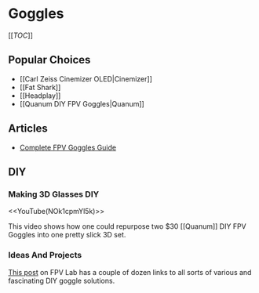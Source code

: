 # Goggles

[[_TOC_]]

## Popular Choices

* [[Carl Zeiss Cinemizer OLED|Cinemizer]]
* [[Fat Shark]]
* [[Headplay]]
* [[Quanum DIY FPV Goggles|Quanum]]

## Articles

* [Complete FPV Goggles Guide](http://blog.oscarliang.net/fpv-goggles-review-fatshark-skyzone/)

## DIY

### Making 3D Glasses DIY

<<YouTube(NOk1cpmYl5k)>>

This video shows how one could repurpose two $30 [[Quanum]] DIY FPV Goggles into one pretty slick 3D set.

### Ideas And Projects

[This post](http://fpvlab.com/forums/showthread.php?12272-DIY-Goggles-and-Head-mountable-displays.......ideas-and-projects) on FPV Lab has a couple of dozen links to all sorts of various and fascinating DIY goggle solutions.